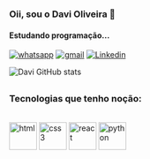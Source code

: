 ### Oii, sou o Davi Oliveira 👋

#### Estudando programação...

[![whatsapp](https://img.shields.io/badge/WhatsApp-25D366?style=for-the-badge&logo=whatsapp&logoColor=white)](https://wa.me/981480390.)
[![gmail](https://img.shields.io/badge/Gmail-D14836?style=for-the-badge&logo=gmail&logoColor=white)](https://mail.google.com/mail/u/0/?hl=pt_BR#inbox?compose=jrjtXGkcgxRzltkLhdTmxsNkJTrqfzWhFgWPZtlhwxbTTRrnQqmJHZgBxWSHwtNsshKWvbKp)
[![Linkedin](https://img.shields.io/badge/LinkedIn-0077B5?style=for-the-badge&logo=linkedin&logoColor=white)](https://www.linkedin.com/in/davi-oliveira-97b660317/)


![Davi GitHub stats](https://github-readme-stats.vercel.app/api?username=Davioliveria&show_icons=true&theme=tokyonight)

##

### Tecnologias que tenho noção:
<div style="display:inline_block"><br/>
  
  <img align="center" alt="html" height="50" widht="50" src="https://cdn.jsdelivr.net/gh/devicons/devicon@latest/icons/html5/html5-original-wordmark.svg" />
  <img align="center" alt="css3" height="50" widht="50" src="https://cdn.jsdelivr.net/gh/devicons/devicon@latest/icons/css3/css3-original-wordmark.svg" />          
  <img align="center" alt="react" height="50" widht="50" src="https://cdn.jsdelivr.net/gh/devicons/devicon@latest/icons/react/react-original-wordmark.svg" />
  <img align="center" alt="python" height="50" widht="50" src="https://cdn.jsdelivr.net/gh/devicons/devicon@latest/icons/python/python-original-wordmark.svg" />
</div>


